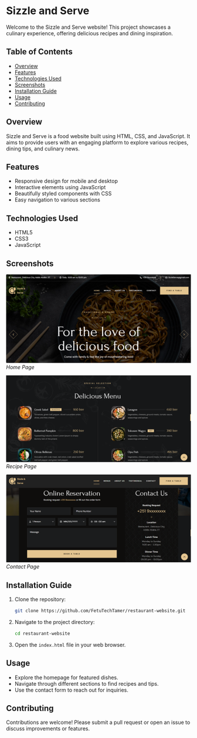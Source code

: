 
# Sizzle and Serve

Welcome to the Sizzle and Serve website! This project showcases a culinary experience, offering delicious recipes and dining inspiration.

## Table of Contents

- [Overview](#overview)
- [Features](#features)
- [Technologies Used](#technologies-used)
- [Screenshots](#screenshots)
- [Installation Guide](#installation-guide)
- [Usage](#usage)
- [Contributing](#contributing)

## Overview

Sizzle and Serve is a food website built using HTML, CSS, and JavaScript. It aims to provide users with an engaging platform to explore various recipes, dining tips, and culinary news.

## Features

- Responsive design for mobile and desktop
- Interactive elements using JavaScript
- Beautifully styled components with CSS
- Easy navigation to various sections

## Technologies Used

- HTML5
- CSS3
- JavaScript

## Screenshots

![Home Page](sample_screenshoots/screenshoot1.png)
*Home Page*

![Recipe Page](sample_screenshoots/screenshoot2.png)
*Recipe Page*

![Contact Page](sample_screenshoots/screenshoot3.png)
*Contact Page*

## Installation Guide

1. Clone the repository:
   ```bash
   git clone https://github.com/FetuTechTamer/restaurant-website.git
   ```

2. Navigate to the project directory:
   ```bash
   cd restaurant-website
   ```

3. Open the `index.html` file in your web browser.

## Usage

- Explore the homepage for featured dishes.
- Navigate through different sections to find recipes and tips.
- Use the contact form to reach out for inquiries.

## Contributing

Contributions are welcome! Please submit a pull request or open an issue to discuss improvements or features.

